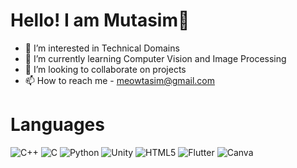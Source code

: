 # Hello! I am Mutasim👋
- 👀 I’m interested in Technical Domains
- 🌱 I’m currently learning Computer Vision and Image Processing
- 💞️ I’m looking to collaborate on projects
- 📫 How to reach me -  meowtasim@gmail.com


# Languages

![C++](https://img.shields.io/badge/c++-%2300599C.svg?style=for-the-badge&logo=c%2B%2B&logoColor=white)
![C](https://img.shields.io/badge/c-%2300599C.svg?style=for-the-badge&logo=c&logoColor=white)
![Python](https://img.shields.io/badge/python-3670A0?style=for-the-badge&logo=python&logoColor=ffdd54)
![Unity](https://img.shields.io/badge/unity-%23000000.svg?style=for-the-badge&logo=unity&logoColor=white)
![HTML5](https://img.shields.io/badge/html5-%23E34F26.svg?style=for-the-badge&logo=html5&logoColor=white)
![Flutter](https://img.shields.io/badge/Flutter-%2302569B.svg?style=for-the-badge&logo=Flutter&logoColor=white)
![Canva](https://img.shields.io/badge/Canva-%2300C4CC.svg?style=for-the-badge&logo=Canva&logoColor=white)

<!---
meowtasim/meowtasim is a ✨ special ✨ repository because its `README.md` (this file) appears on your GitHub profile.
You can click the Preview link to take a look at your changes.
--->
